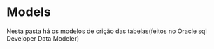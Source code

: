 # Models 

Nesta pasta há os modelos de crição das tabelas(feitos no Oracle sql Developer Data Modeler)